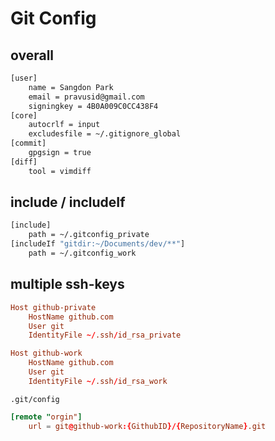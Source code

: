 # Git Config

## overall

```sh
[user]
    name = Sangdon Park
    email = pravusid@gmail.com
    signingkey = 4B0A009C0CC438F4
[core]
    autocrlf = input
    excludesfile = ~/.gitignore_global
[commit]
    gpgsign = true
[diff]
    tool = vimdiff
```

## include / includeIf

```sh
[include]
    path = ~/.gitconfig_private
[includeIf "gitdir:~/Documents/dev/**"]
    path = ~/.gitconfig_work
```

## multiple ssh-keys

```conf
Host github-private
    HostName github.com
    User git
    IdentityFile ~/.ssh/id_rsa_private

Host github-work
    HostName github.com
    User git
    IdentityFile ~/.ssh/id_rsa_work
```

`.git/config`

```conf
[remote "orgin"]
    url = git@github-work:{GithubID}/{RepositoryName}.git
```
